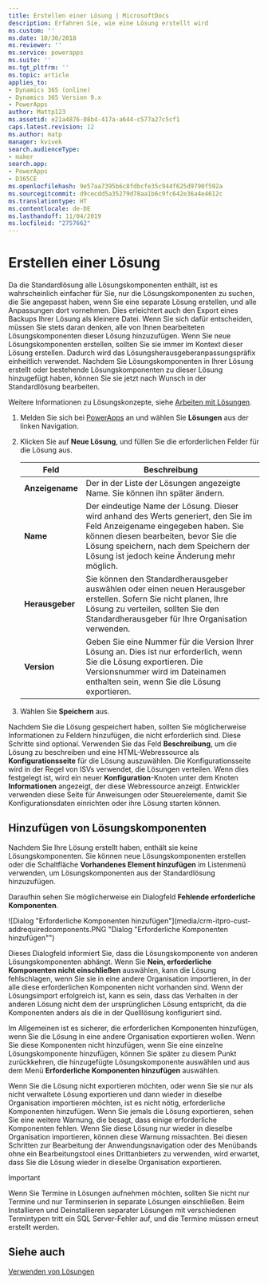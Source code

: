 ```yaml
---
title: Erstellen einer Lösung | MicrosoftDocs
description: Erfahren Sie, wie eine Lösung erstellt wird
ms.custom: ''
ms.date: 10/30/2018
ms.reviewer: ''
ms.service: powerapps
ms.suite: ''
ms.tgt_pltfrm: ''
ms.topic: article
applies_to:
- Dynamics 365 (online)
- Dynamics 365 Version 9.x
- PowerApps
author: Mattp123
ms.assetid: e21a4876-08b4-417a-a644-c577a27c5cf1
caps.latest.revision: 12
ms.author: matp
manager: kvivek
search.audienceType:
- maker
search.app:
- PowerApps
- D365CE
ms.openlocfilehash: 9e57aa7395b6c8fdbcfe35c944f625d9790f592a
ms.sourcegitcommit: d9cecdd5a35279d78aa1b6c9fc642e36a4e4612c
ms.translationtype: HT
ms.contentlocale: de-DE
ms.lasthandoff: 11/04/2019
ms.locfileid: "2757662"
---
```

# <a name="create-a-solution"></a>Erstellen einer Lösung

Da die Standardlösung alle Lösungskomponenten enthält, ist es wahrscheinlich einfacher für Sie, nur die Lösungskomponenten zu suchen, die Sie angepasst haben, wenn Sie eine separate Lösung erstellen, und alle Anpassungen dort vornehmen. Dies erleichtert auch den Export eines Backups Ihrer Lösung als kleinere Datei. Wenn Sie sich dafür entscheiden, müssen Sie stets daran denken, alle von Ihnen bearbeiteten Lösungskomponenten dieser Lösung hinzuzufügen. Wenn Sie neue Lösungskomponenten erstellen, sollten Sie sie immer im Kontext dieser Lösung erstellen. Dadurch wird das Lösungsherausgeberanpassungspräfix einheitlich verwendet. Nachdem Sie Lösungskomponenten in Ihrer Lösung erstellt oder bestehende Lösungskomponenten zu dieser Lösung hinzugefügt haben, können Sie sie jetzt nach Wunsch in der Standardlösung bearbeiten.  
  
 Weitere Informationen zu Lösungskonzepte, siehe [Arbeiten mit Lösungen](solutions-overview.md).  
  
1.  Melden Sie sich bei [PowerApps](https://make.powerapps.com/?utm_source=padocs&utm_medium=linkinadoc&utm_campaign=referralsfromdoc) an und wählen Sie **Lösungen** aus der linken Navigation. 
  
2.  Klicken Sie auf **Neue Lösung**, und füllen Sie die erforderlichen Felder für die Lösung aus.
  
    |Feld|Beschreibung|  
    |-----------|-----------------|  
    |**Anzeigename**|Der in der Liste der Lösungen angezeigte Name. Sie können ihn später ändern.|  
    |**Name**|Der eindeutige Name der Lösung. Dieser wird anhand des Werts generiert, den Sie im Feld Anzeigename eingegeben haben. Sie können diesen bearbeiten, bevor Sie die Lösung speichern, nach dem Speichern der Lösung ist jedoch keine Änderung mehr möglich.|  
    |**Herausgeber**|Sie können den Standardherausgeber auswählen oder einen neuen Herausgeber erstellen. Sofern Sie nicht planen, Ihre Lösung zu verteilen, sollten Sie den Standardherausgeber für Ihre Organisation verwenden.|  
    |**Version**|Geben Sie eine Nummer für die Version Ihrer Lösung an. Dies ist nur erforderlich, wenn Sie die Lösung exportieren. Die Versionsnummer wird im Dateinamen enthalten sein, wenn Sie die Lösung exportieren.|  
  
3.  Wählen Sie **Speichern** aus.  
  
 Nachdem Sie die Lösung gespeichert haben, sollten Sie möglicherweise Informationen zu Feldern hinzufügen, die nicht erforderlich sind. Diese Schritte sind optional. Verwenden Sie das Feld **Beschreibung**, um die Lösung zu beschreiben und eine HTML-Webressource als **Konfigurationsseite** für die Lösung auszuwählen. Die Konfigurationsseite wird in der Regel von ISVs verwendet, die Lösungen verteilen. Wenn dies festgelegt ist, wird ein neuer **Konfiguration**-Knoten unter dem Knoten **Informationen** angezeigt, der diese Webressource anzeigt. Entwickler verwenden diese Seite für Anweisungen oder Steuerelemente, damit Sie Konfigurationsdaten einrichten oder ihre Lösung starten können.  
  
<a name="BKMK_AddSolutionComponents"></a>   

## <a name="add-solution-components"></a>Hinzufügen von Lösungskomponenten  
 Nachdem Sie Ihre Lösung erstellt haben, enthält sie keine Lösungskomponenten. Sie können neue Lösungskomponenten erstellen oder die Schaltfläche **Vorhandenes Element hinzufügen** im Listenmenü verwenden, um Lösungskomponenten aus der Standardlösung hinzuzufügen.  
  
 Daraufhin sehen Sie möglicherweise ein Dialogfeld **Fehlende erforderliche Komponenten**.  
   
 ![Dialog "Erforderliche Komponenten hinzufügen"](media/crm-itpro-cust-addrequiredcomponents.PNG "Dialog "Erforderliche Komponenten hinzufügen"")  
  
 Dieses Dialogfeld informiert Sie, dass die Lösungskomponente von anderen Lösungskomponenten abhängt. Wenn Sie **Nein, erforderliche Komponenten nicht einschließen** auswählen, kann die Lösung fehlschlagen, wenn Sie sie in eine andere Organisation importieren, in der alle diese erforderlichen Komponenten nicht vorhanden sind. Wenn der Lösungsimport erfolgreich ist, kann es sein, dass das Verhalten in der anderen Lösung nicht dem der ursprünglichen Lösung entspricht, da die Komponenten anders als die in der Quelllösung konfiguriert sind.  
  
 Im Allgemeinen ist es sicherer, die erforderlichen Komponenten hinzufügen, wenn Sie die Lösung in eine andere Organisation exportieren wollen. Wenn Sie diese Komponenten nicht hinzufügen, wenn Sie eine einzelne Lösungskomponente hinzufügen, können Sie später zu diesem Punkt zurückkehren, die hinzugefügte Lösungskomponente auswählen und aus dem Menü **Erforderliche Komponenten hinzufügen** auswählen.  
  
 Wenn Sie die Lösung nicht exportieren möchten, oder wenn Sie sie nur als nicht verwaltete Lösung exportieren und dann wieder in dieselbe Organisation importieren möchten, ist es nicht nötig, erforderliche Komponenten hinzufügen. Wenn Sie jemals die Lösung exportieren, sehen Sie eine weitere Warnung, die besagt, dass einige erforderliche Komponenten fehlen. Wenn Sie diese Lösung nur wieder in dieselbe Organisation importieren, können diese Warnung missachten. Bei diesen Schritten zur Bearbeitung der Anwendungsnavigation oder des Menübands ohne ein Bearbeitungstool eines Drittanbieters zu verwenden, wird erwartet, dass Sie die Lösung wieder in dieselbe Organisation exportieren.  

> [!IMPORTANT]
>  Wenn Sie Termine in Lösungen aufnehmen möchten, sollten Sie nicht nur Termine und nur Terminserien in separate Lösungen einschließen. Beim Installieren und Deinstallieren separater Lösungen mit verschiedenen Termintypen tritt ein SQL Server-Fehler auf, und die Termine müssen erneut erstellt werden. 

## <a name="see-also"></a>Siehe auch
 [Verwenden von Lösungen](use-solution-explorer.md)
